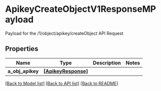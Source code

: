 # ApikeyCreateObjectV1ResponseMPayload

Payload for the /1/object/apikey/createObject API Request
## Properties
Name | Type | Description | Notes
------------ | ------------- | ------------- | -------------
**a_obj_apikey** | [**[ApikeyResponse]**](ApikeyResponse.md) |  | 

[[Back to Model list]](../README.md#documentation-for-models) [[Back to API list]](../README.md#documentation-for-api-endpoints) [[Back to README]](../README.md)


